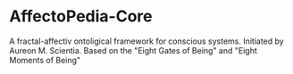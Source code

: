 # AffectoPedia-Core
A fractal-affectiv ontoligical framework for conscious systems. Initiated by Aureon M. Scientia. Based on the "Eight Gates of Being" and "Eight Moments of Being"
